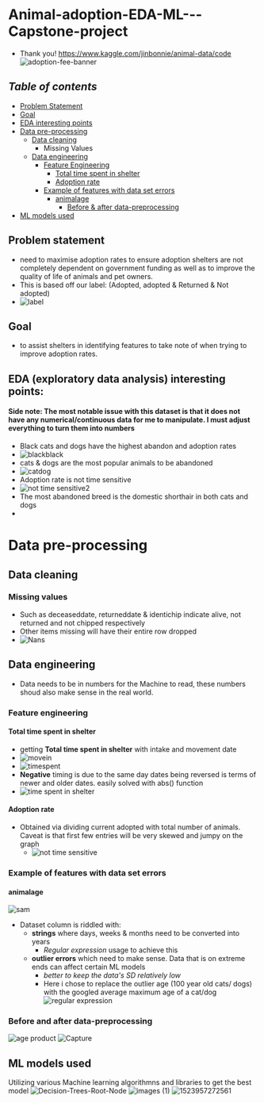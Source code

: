 # Animal-adoption-EDA-ML---Capstone-project
   - Thank you! https://www.kaggle.com/jinbonnie/animal-data/code
![adoption-fee-banner](https://user-images.githubusercontent.com/78312050/123228543-17c25b00-d508-11eb-85fd-d3ca3396b6a8.jpg)
## *Table of contents*
- [Problem Statement](https://github.com/lolasery/Animal-adoption-EDA-ML---Capstone-project/blob/main/README.md#problem-statement)
- [Goal](https://github.com/lolasery/Animal-adoption-EDA-ML---Capstone-project/blob/main/README.md#goal)
- [EDA interesting points](https://github.com/lolasery/Animal-adoption-EDA-ML---Capstone-project/blob/main/README.md#eda-exploratory-data-analysis-interesting-points)
- [Data pre-processing](https://github.com/lolasery/Animal-adoption-EDA-ML---Capstone-project/blob/main/README.md#data-pre-processing)
   - [Data cleaning](https://github.com/lolasery/Animal-adoption-EDA-ML---Capstone-project/blob/main/README.md#data-cleaning)
      - Missing Values 
   - [Data engineering](https://github.com/lolasery/Animal-adoption-EDA-ML---Capstone-project/blob/main/README.md#data-engineering)
      - [Feature Engineering](https://github.com/lolasery/Animal-adoption-EDA-ML---Capstone-project/blob/main/README.md#feature-engineering)
         - [Total time spent in shelter](https://github.com/lolasery/Animal-adoption-EDA-ML---Capstone-project/blob/main/README.md#total-time-spent-in-shelter)
         - [Adoption rate](https://github.com/lolasery/Animal-adoption-EDA-ML---Capstone-project/blob/main/README.md#adoption-rate)
      - [Example of features with data set errors](https://github.com/lolasery/Animal-adoption-EDA-ML---Capstone-project/blob/main/README.md#example-of-features-with-data-set-errors)
         - [animalage](https://github.com/lolasery/Animal-adoption-EDA-ML---Capstone-project/blob/main/README.md#animalage)
            - [Before & after data-preprocessing](https://github.com/lolasery/Animal-adoption-EDA-ML---Capstone-project/blob/main/README.md#before-and-after-data-preprocessing)
- [ML models used](https://github.com/lolasery/Animal-adoption-EDA-ML---Capstone-project/blob/main/README.md#ml-models-used)

## Problem statement
- need to maximise adoption rates to ensure adoption shelters are not completely dependent on government funding as well as to improve the quality of life of animals and pet owners.
- This is based off our label: (Adopted, adopted & Returned & Not adopted)
- ![label](https://user-images.githubusercontent.com/78312050/124507050-8dc79b80-ddff-11eb-9634-309278125e00.PNG)

## Goal
- to assist shelters in identifying features to take note of when trying to improve adoption rates.

## EDA (exploratory data analysis) interesting points:
#### Side note: The most notable issue with this dataset is that it does not have any numerical/continuous data for me to manipulate. I must adjust everything to turn them into numbers
- Black cats and dogs have the highest abandon and adoption rates
- ![blackblack](https://user-images.githubusercontent.com/78312050/124514251-29acd380-de0f-11eb-94ed-2c2fd9220218.PNG)
- cats & dogs are the most popular animals to be abandoned
- ![catdog](https://user-images.githubusercontent.com/78312050/124513038-6e833b00-de0c-11eb-9c26-18ab7c7bfe9f.PNG)
- Adoption rate is not time sensitive
- ![not time sensitive2](https://user-images.githubusercontent.com/78312050/124510369-3a0c8080-de06-11eb-855f-a05ba80dcbf3.PNG)
- The most abandoned breed is the domestic shorthair in both cats and dogs
- 

# Data pre-processing
## Data cleaning
### Missing values
- Such as deceaseddate, returneddate & identichip indicate alive, not returned and not chipped respectively
- Other items missing will have their entire row dropped
- ![Nans](https://user-images.githubusercontent.com/78312050/124511391-953f7280-de08-11eb-9683-ec06499a0bbc.PNG)
## Data engineering
- Data needs to be in numbers for the Machine to read, these numbers shoud also make sense in the real world. 
### Feature engineering
#### Total time spent in shelter
   - getting **Total time spent in shelter** with intake and movement date
   - ![movein](https://user-images.githubusercontent.com/78312050/124500047-a466f600-ddf1-11eb-9013-6921c74c396d.PNG)
   - ![timespent](https://user-images.githubusercontent.com/78312050/124503961-260e5200-ddf9-11eb-95ef-93b11234ca49.PNG)
   -  **Negative** timing is due to the same day dates being reversed is terms of newer and older dates. easily solved with abs() function
   - ![time spent in shelter](https://user-images.githubusercontent.com/78312050/124504257-acc32f00-ddf9-11eb-8600-d3a9a83e31f4.PNG)
#### Adoption rate
   - Obtained via dividing current adopted with total number of animals. Caveat is that first few entries will be very skewed and jumpy on the graph
      - ![not time sensitive](https://user-images.githubusercontent.com/78312050/124508710-0714bd80-de03-11eb-88fc-62900b26c1c4.PNG)



### Example of features with data set errors
#### animalage
![sam](https://user-images.githubusercontent.com/78312050/124398735-dd4b9000-dd49-11eb-9381-c6cf2dee0af2.PNG)
- Dataset column is riddled with:
   - **strings** where days, weeks & months need to be converted into years
      - *Regular expression* usage to achieve this
   - **outlier errors** which need to make sense. Data that is on extreme ends can affect certain ML models 
      - *better to keep the data's SD relatively low*
      - Here i chose to replace the outlier age (100 year old cats/ dogs) with the googled average maximum age of a cat/dog
![regular expression](https://user-images.githubusercontent.com/78312050/124397544-f7ce3b00-dd42-11eb-8568-a1306e6e95d2.PNG)

### Before and after data-preprocessing
![age product](https://user-images.githubusercontent.com/78312050/124398208-1afae980-dd47-11eb-8f74-2de304e5754d.PNG)
![Capture](https://user-images.githubusercontent.com/78312050/124480640-12072800-ddda-11eb-85e0-94b6e83902fd.PNG)
## ML models used
Utilizing various Machine learning algorithmns and libraries to get the best model 
![Decision-Trees-Root-Node](https://user-images.githubusercontent.com/78312050/123955411-27481500-d9dc-11eb-91a8-321f66414e67.png)
![images (1)](https://user-images.githubusercontent.com/78312050/123228726-44767280-d508-11eb-91d5-7b23c811a19c.png)
![1523957272561](https://user-images.githubusercontent.com/78312050/123955599-637b7580-d9dc-11eb-9368-b50355d5b7fb.jpg)


